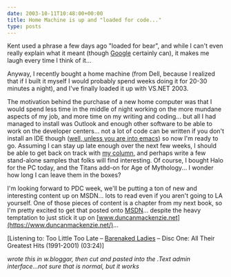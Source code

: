 ```yaml
---
date: 2003-10-11T10:48:00+00:00
title: Home Machine is up and "loaded for code..."
type: posts
---
```

Kent used a phrase a few days ago "loaded for bear", and while I can't even really explain what it meant (though [Google](https://www.google.com/search?hl=en&ie=UTF-8&oe=UTF-8&q=%22loaded+for+bear%22) certainly can), it makes me laugh every time I think of it...

Anyway, I recently bought a home machine (from Dell, because I realized that if I built it myself I would probably spend weeks doing it for 20-30 minutes a night), and I've finally loaded it up with VS.NET 2003.

The motivation behind the purchase of a new home computer was that I would spend less time in the middle of night working on the more mundane aspects of my job, and more time on my writing and coding... but all I had managed to install was Outlook and enough other software to be able to work on the developer centers... not a lot of code can be written if you don't install an IDE though ([well, unless you are into emacs](https://www.gotdotnet.com/team/dbox/default.aspx)) so now I'm ready to go. Assuming I can stay up late enough over the next few weeks, I should be able to get back on track with [my column](https://msdn.microsoft.com/vbasic/using/columns/code4fun/default.aspx), and perhaps write a few stand-alone samples that folks will find interesting. Of course, I bought Halo for the PC today, and the Titans add-on for Age of Mythology... I wonder how long I can leave them in the boxes?

I'm looking forward to PDC week, we'll be putting a ton of new and interesting content up on MSDN... lots to read even if you aren't going to LA yourself. One of those pieces of content is a chapter from my next book, so I'm pretty excited to get that posted onto [MSDN](https://msdn.microsoft.com/events/pdc)... despite the heavy temptation to just stick it up on [www.duncanmackenzie.net](https://www.duncanmackenzie.net/)...


  [Listening to: Too Little Too Late – [Barenaked Ladies](https://open.spotify.com/search/Barenaked%20Ladies/artists) – Disc One: All Their Greatest Hits (1991-2001) (03:24)]


_wrote this in w.bloggar, then cut and pasted into the .Text admin interface...not sure that is normal, but it works_
